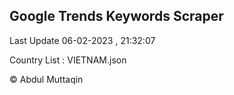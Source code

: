 

## Google Trends Keywords Scraper 
 
Last Update 06-02-2023 , 21:32:07

Country List :
VIETNAM.json



© Abdul Muttaqin 
